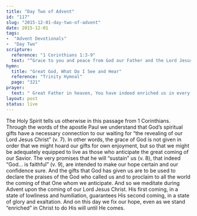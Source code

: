 ```yaml
---
title: "Day Two of Advent"
id: "117"
slug: "2015-12-01-day-two-of-advent"
date: 2015-12-01
tags:
-  "Advent Devotionals"
-  "Day Two"
scripture:
  reference: "1 Corinthians 1:3-9"
  text: "“Grace to you and peace from God our Father and the Lord Jesus Christ. I give thanks to my God always for you because of the grace of God that was given you in Christ Jesus, that in every way you were enriched in Him in all speech and all knowledge—even as the testimony about Christ was confirmed among you—so that you are not lacking in any spiritual gift, as you wait for the revealing of our Lord Jesus Christ, who will sustain you to the end, guiltless in the day of our Lord Jesus Christ. God is faithful, by whom you were called into the fellowship of his Son, Jesus Christ our Lord.”"
hymn:
  title: "Great God, What Do I See and Hear"
  reference: "Trinity Hymnal"
  page: "321"
prayer:
  text: " Great Father in heaven, You have indeed enriched us in every possible way. Help us by your Holy Spirit to walk as faithful servants who anticipate their Master’s imminent arrival. Thank You that Christ’s promise to sustain us cannot fail, and that just as You called us into fellowship with Him, so also You will guard us until the great day of Christ. Amen."
layout: post
status: live
---
```


The Holy Spirit tells us otherwise in this passage from 1 Corinthians. Through the words of the apostle Paul we understand that God’s spiritual gifts have a necessary connection to our waiting for “the revealing of our Lord Jesus Christ” (v. 7). In other words, the grace of God is not given in order that we might hoard our gifts for own enjoyment, but so that we might be adequately equipped to live as those who anticipate the great coming of our Savior. The very promises that he will “sustain” us (v. 8), that indeed “God… is faithful” (v. 9), are intended to make our hope certain and our confidence sure. And the gifts that God has given us are to be used to declare the praises of the God who called us and to proclaim to all the world the coming of that One whom we anticipate. And so we meditate during Advent upon the coming of our Lord Jesus Christ. His first coming, in a state of lowliness and humiliation, guarantees His second coming, in a state of glory and exaltation. And on this day we fix our hope, even as we stand “enriched” in Christ to do His will until He comes.
